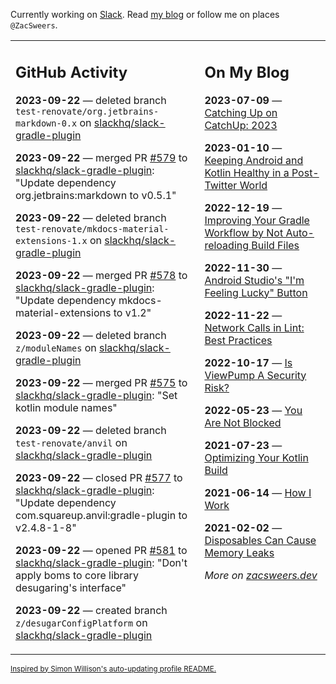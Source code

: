 Currently working on [Slack](https://slack.com/). Read [my blog](https://zacsweers.dev/) or follow me on places `@ZacSweers`.

<table><tr><td valign="top" width="60%">

## GitHub Activity
<!-- githubActivity starts -->
**2023-09-22** — deleted branch `test-renovate/org.jetbrains-markdown-0.x` on [slackhq/slack-gradle-plugin](https://github.com/slackhq/slack-gradle-plugin)

**2023-09-22** — merged PR [#579](https://github.com/slackhq/slack-gradle-plugin/pull/579) to [slackhq/slack-gradle-plugin](https://github.com/slackhq/slack-gradle-plugin): "Update dependency org.jetbrains:markdown to v0.5.1"

**2023-09-22** — deleted branch `test-renovate/mkdocs-material-extensions-1.x` on [slackhq/slack-gradle-plugin](https://github.com/slackhq/slack-gradle-plugin)

**2023-09-22** — merged PR [#578](https://github.com/slackhq/slack-gradle-plugin/pull/578) to [slackhq/slack-gradle-plugin](https://github.com/slackhq/slack-gradle-plugin): "Update dependency mkdocs-material-extensions to v1.2"

**2023-09-22** — deleted branch `z/moduleNames` on [slackhq/slack-gradle-plugin](https://github.com/slackhq/slack-gradle-plugin)

**2023-09-22** — merged PR [#575](https://github.com/slackhq/slack-gradle-plugin/pull/575) to [slackhq/slack-gradle-plugin](https://github.com/slackhq/slack-gradle-plugin): "Set kotlin module names"

**2023-09-22** — deleted branch `test-renovate/anvil` on [slackhq/slack-gradle-plugin](https://github.com/slackhq/slack-gradle-plugin)

**2023-09-22** — closed PR [#577](https://github.com/slackhq/slack-gradle-plugin/pull/577) to [slackhq/slack-gradle-plugin](https://github.com/slackhq/slack-gradle-plugin): "Update dependency com.squareup.anvil:gradle-plugin to v2.4.8-1-8"

**2023-09-22** — opened PR [#581](https://github.com/slackhq/slack-gradle-plugin/pull/581) to [slackhq/slack-gradle-plugin](https://github.com/slackhq/slack-gradle-plugin): "Don't apply boms to core library desugaring's interface"

**2023-09-22** — created branch `z/desugarConfigPlatform` on [slackhq/slack-gradle-plugin](https://github.com/slackhq/slack-gradle-plugin)
<!-- githubActivity ends -->
</td><td valign="top" width="40%">

## On My Blog
<!-- blog starts -->
**2023-07-09** — [Catching Up on CatchUp: 2023](https://www.zacsweers.dev/catching-up-on-catchup-2023/)

**2023-01-10** — [Keeping Android and Kotlin Healthy in a Post-Twitter World](https://www.zacsweers.dev/keeping-android-healthy/)

**2022-12-19** — [Improving Your Gradle Workflow by Not Auto-reloading Build Files](https://www.zacsweers.dev/improving-your-workflow-by-not-auto-reloading-build-files/)

**2022-11-30** — [Android Studio's "I'm Feeling Lucky" Button](https://www.zacsweers.dev/android-studios-im-feeling-lucky-button/)

**2022-11-22** — [Network Calls in Lint: Best Practices](https://www.zacsweers.dev/network-calls-in-lint-best-practices/)

**2022-10-17** — [Is ViewPump A Security Risk?](https://www.zacsweers.dev/is-viewpump-a-security-risk/)

**2022-05-23** — [You Are Not Blocked](https://www.zacsweers.dev/you-are-not-blocked/)

**2021-07-23** — [Optimizing Your Kotlin Build](https://www.zacsweers.dev/optimizing-your-kotlin-build/)

**2021-06-14** — [How I Work](https://www.zacsweers.dev/how-i-work/)

**2021-02-02** — [Disposables Can Cause Memory Leaks](https://www.zacsweers.dev/disposables-can-cause-memory-leaks/)
<!-- blog ends -->
_More on [zacsweers.dev](https://zacsweers.dev/)_
</td></tr></table>

<sub><a href="https://simonwillison.net/2020/Jul/10/self-updating-profile-readme/">Inspired by Simon Willison's auto-updating profile README.</a></sub>